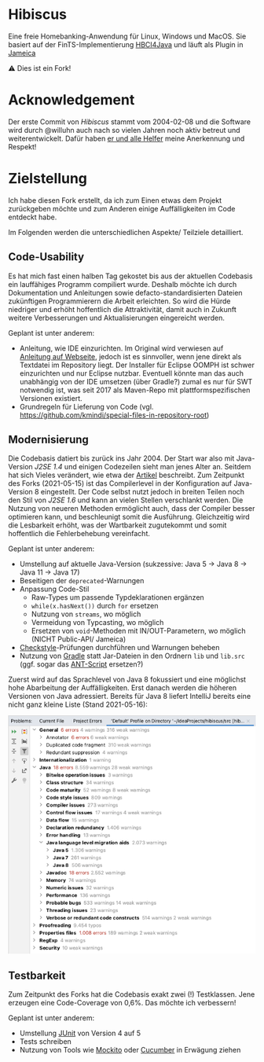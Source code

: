 Hibiscus
========

Eine freie Homebanking-Anwendung für Linux, Windows und MacOS.
Sie basiert auf der FinTS-Implementierung [HBCI4Java](https://github.com/hbci4j/hbci4java) und läuft als Plugin in [Jameica](https://github.com/willuhn/jameica)

:warning: Dies ist ein Fork!

# Acknowledgement

Der erste Commit von _Hibiscus_ stammt vom 2004-02-08 und die Software wird durch @willuhn auch nach so vielen Jahren noch aktiv betreut und weiterentwickelt. Dafür haben [er und alle Helfer](https://github.com/willuhn/hibiscus/graphs/contributors) meine Anerkennung und Respekt!

# Zielstellung
Ich habe diesen Fork erstellt, da ich zum Einen etwas dem Projekt zurückgeben möchte und zum Anderen einige Auffälligkeiten im Code entdeckt habe.

Im Folgenden werden die unterschiedlichen Aspekte/ Teilziele detailliert.

## Code-Usability
Es hat mich fast einen halben Tag gekostet bis aus der aktuellen Codebasis ein lauffähiges Programm compiliert wurde.
Deshalb möchte ich durch Dokumentation und Anleitungen sowie defacto-standardisierten Dateien zukünftigen Programmierern die Arbeit erleichten.
So wird die Hürde niedriger und erhöht hoffentlich die Attraktivität, damit auch in Zukunft weitere Verbesserungen und Aktualisierungen eingereicht werden.

Geplant ist unter anderem:
* Anleitung, wie IDE einzurichten. Im Original wird verwiesen auf [Anleitung auf Webseite](http://www.willuhn.de/products/hibiscus/dev.php), jedoch ist es sinnvoller, wenn jene direkt als Textdatei im Repository liegt. Der Installer für Eclipse OOMPH ist schwer einzurichten und nur Eclipse nutzbar. Eventuell könnte man das auch unabhängig von der IDE umsetzen (über Gradle?) zumal es nur für SWT notwendig ist, was seit 2017 als Maven-Repo mit plattformspezifischen Versionen existiert.
* Grundregeln für Lieferung von Code (vgl. <https://github.com/kmindi/special-files-in-repository-root>)

## Modernisierung
Die Codebasis datiert bis zurück ins Jahr 2004.
Der Start war also mit Java-Version _J2SE 1.4_ und einigen Codezeilen sieht man jenes Alter an.
Seitdem hat sich Vieles verändert, wie etwa der [Artikel](https://www.informatik-aktuell.de/entwicklung/programmiersprachen/wandlung-von-java.html) beschreibt.
Zum Zeitpunkt des Forks (2021-05-15) ist das Compilerlevel in der Konfiguration auf Java-Version 8 eingestellt.
Der Code selbst nutzt jedoch in breiten Teilen noch den Stil von _J2SE 1.6_ und kann an vielen Stellen verschlankt werden.
Die Nutzung von neueren Methoden ermöglicht auch, dass der Compiler besser optimieren kann, und beschleunigt somit die Ausführung.
Gleichzeitig wird die Lesbarkeit erhöht, was der Wartbarkeit zugutekommt und somit hoffentlich die Fehlerbehebung vereinfacht.

Geplant ist unter anderem:
* Umstellung auf aktuelle Java-Version (sukzessive: Java 5 -> Java 8 -> Java 11 -> Java 17)
* Beseitigen der `deprecated`-Warnungen
* Anpassung Code-Stil
	* Raw-Types um passende Typdeklarationen ergänzen
	* `while(x.hasNext())` durch `for` ersetzen
	* Nutzung von `streams`, wo möglich
	* Vermeidung von Typcasting, wo möglich
	* Ersetzen von `void`-Methoden mit IN/OUT-Parametern, wo möglich (NICHT Public-API/ Jameica)
* [Checkstyle](https://checkstyle.org/)-Prüfungen durchführen und Warnungen beheben
* Nutzung von [Gradle](https://gradle.org/) statt Jar-Dateien in den Ordnern `lib` und `lib.src` (ggf. sogar das [ANT-Script](/build/build.xml) ersetzen?)

Zuerst wird auf das Sprachlevel von Java 8 fokussiert und eine möglichst hohe Abarbeitung der Auffälligkeiten.
Erst danach werden die höheren Versionen von Java adressiert.
Bereits für Java 8 liefert IntelliJ bereits eine nicht ganz kleine Liste (Stand 2021-05-16):

![Inspection Result Java8](./.github/20210516_codeinspections_java8.png)
## Testbarkeit
Zum Zeitpunkt des Forks hat die Codebasis exakt zwei (!) Testklassen.
Jene erzeugen eine Code-Coverage von 0,6%.
Das möchte ich verbessern!

Geplant ist unter anderem:
* Umstellung [JUnit](https://junit.org/) von Version 4 auf 5
* Tests schreiben
* Nutzung von Tools wie [Mockito](https://site.mockito.org/) oder [Cucumber](https://cucumber.io/tools/cucumber-open/) in Erwägung ziehen
